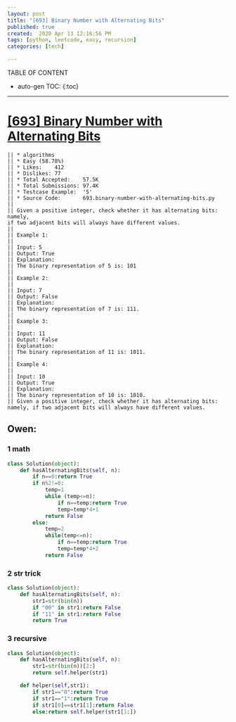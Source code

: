 ```yaml
---
layout: post
title: "[693] Binary Number with Alternating Bits"
published: true
created:  2020 Apr 13 12:16:56 PM
tags: [python, leetcode, easy, recursion]
categories: [tech]

---
```


TABLE OF CONTENT

* auto-gen TOC:
{:toc}

- - -

# [[693] Binary Number with Alternating Bits](https://leetcode.com/problems/binary-number-with-alternating-bits)

    || * algorithms
    || * Easy (58.78%)
    || * Likes:    412
    || * Dislikes: 77
    || * Total Accepted:    57.5K
    || * Total Submissions: 97.4K
    || * Testcase Example:  '5'
    || * Source Code:       693.binary-number-with-alternating-bits.py
    ||
    || Given a positive integer, check whether it has alternating bits: namely,
    if two adjacent bits will always have different values.
    ||
    || Example 1:
    ||
    || Input: 5
    || Output: True
    || Explanation:
    || The binary representation of 5 is: 101
    ||
    || Example 2:
    ||
    || Input: 7
    || Output: False
    || Explanation:
    || The binary representation of 7 is: 111.
    ||
    || Example 3:
    ||
    || Input: 11
    || Output: False
    || Explanation:
    || The binary representation of 11 is: 1011.
    ||
    || Example 4:
    ||
    || Input: 10
    || Output: True
    || Explanation:
    || The binary representation of 10 is: 1010.
    || Given a positive integer, check whether it has alternating bits: namely, if two adjacent bits will always have different values.

## Owen:

### 1 math

```python
class Solution(object):
    def hasAlternatingBits(self, n):
        if n==0:return True
        if n%2!=0:
            temp=1
            while (temp<=n):
                if n==temp:return True
                temp=temp*4+1
            return False
        else:
            temp=2
            while(temp<=n):
                if n==temp:return True
                temp=temp*4+2
            return False
```

### 2 str trick

```python
class Solution(object):
    def hasAlternatingBits(self, n):
        str1=str(bin(n))
        if "00" in str1:return False
        if "11" in str1:return False
        return True
```

### 3 recursive

```python
class Solution(object):
    def hasAlternatingBits(self, n):
        str1=str(bin(n))[2:]
        return self.helper(str1)

    def helper(self,str1):
        if str1=="0":return True
        if str1=="1":return True
        if str1[0]==str1[1]:return False
        else:return self.helper(str1[1:])
```
